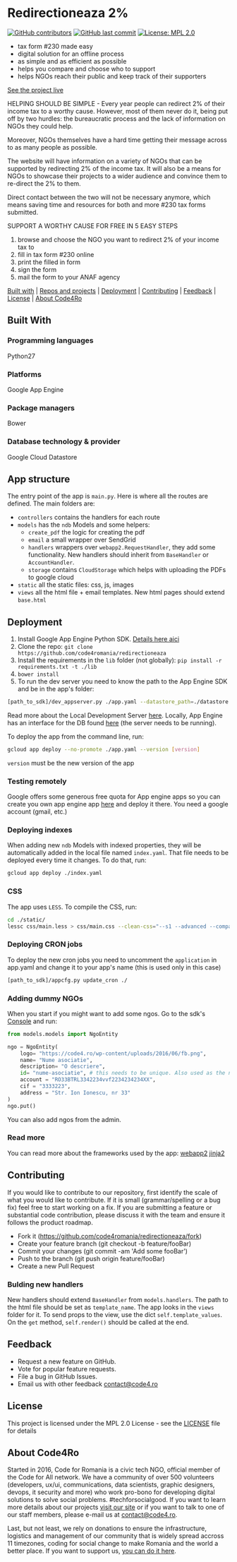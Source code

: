 # Redirectioneaza 2% 

[![GitHub contributors](https://img.shields.io/github/contributors/code4romania/redirectioneaza.svg?style=for-the-badge)](https://github.com/code4romania/redirectioneaza/graphs/contributors) [![GitHub last commit](https://img.shields.io/github/last-commit/code4romania/redirectioneaza.svg?style=for-the-badge)](https://github.com/code4romania/redirectioneaza/commits/master) [![License: MPL 2.0](https://img.shields.io/badge/license-MPL%202.0-brightgreen.svg?style=for-the-badge)](https://opensource.org/licenses/MPL-2.0)

* tax form #230 made easy
* digital solution for an offline process
* as simple and as efficient as possible
* helps you compare and choose who to support
* helps NGOs reach their public and keep track of their supporters

[See the project live](http://redirectioneaza.ro/)

HELPING SHOULD BE SIMPLE - Every year people can redirect 2% of their income tax to a worthy cause. However, most of them never do it, being put off by two hurdles: the bureaucratic process and the lack of information on NGOs they could help.

Moreover, NGOs themselves have a hard time getting their message across to as many people as possible.

The website will have information on a variety of NGOs that can be supported by redirecting 2% of the income tax. It will also be a means for NGOs to showcase their projects to a wider audience and convince them to re-direct the 2% to them.

Direct contact between the two will not be necessary anymore, which means saving time and resources for both and more #230 tax forms submitted.

SUPPORT A WORTHY CAUSE FOR FREE IN 5 EASY STEPS

1. browse and choose the NGO you want to redirect 2% of your income tax to
2. fill in tax form #230 online
3. print the filled in form
4. sign the form
5. mail the form to your ANAF agency

[Built with](#built-with) | [Repos and projects](#repos-and-projects) | [Deployment](#deployment) | [Contributing](#contributing) | [Feedback](#feedback) | [License](#license) | [About Code4Ro](#about-code4ro)

## Built With

### Programming languages

Python27

### Platforms

Google App Engine

### Package managers

Bower

### Database technology & provider

Google Cloud Datastore

## App structure

The entry point of the app is `main.py`. Here is where all the routes are defined.
The main folders are:
* `controllers` contains the handlers for each route
* `models` has the `ndb` Models and some helpers:
    * `create_pdf` the logic for creating the pdf
    * `email` a small wrapper over SendGrid
    * `handlers` wrappers over `webapp2.RequestHandler`, they add some functionality. New handlers should inherit from `BaseHandler` or `AccountHandler`.
    * `storage` contains `CloudStorage` which helps with uploading the PDFs to google cloud
* `static` all the static files: css, js, images
* `views` all the html file + email templates. New html pages should extend `base.html`

## Deployment

1. Install Google App Engine Python SDK. [Details here aici](https://cloud.google.com/appengine/docs/standard/python/download#python_linux)
2. Clone the repo: `git clone https://github.com/code4romania/redirectioneaza`
3. Install the requirements in the `lib` folder (not globally): `pip install -r requirements.txt -t ./lib`
4. `bower install`
5. To run the dev server you need to know the path to the App Engine SDK and be in the app's folder:
```sh
[path_to_sdk]/dev_appserver.py ./app.yaml --datastore_path=./datastore.db --enable_console
```
Read more about the Local Development Server [here](https://cloud.google.com/appengine/docs/standard/python/tools/using-local-server).
Locally, App Engine has an interface for the DB found [here](http://localhost:8000/datastore) (the server needs to be running).

To deploy the app from the command line, run:
```sh
gcloud app deploy --no-promote ./app.yaml --version [version]
```
`version` must be the new version of the app

### Testing remotely
Google offers some generous free quota for App engine apps so you can create you own app engine app [here](http://console.cloud.google.com/appengine/) and deploy it there. You need a google account (gmail, etc.)

### Deploying indexes
When adding new `ndb` Models with indexed properties, they will be automatically added in the local file named `index.yaml`. That file needs to be deployed every time it changes. To do that, run:
```sh
gcloud app deploy ./index.yaml
```

### CSS
The app uses `LESS`. To compile the CSS, run:
```sh
cd ./static/
lessc css/main.less > css/main.css --clean-css="--s1 --advanced --compatibility=ie8"
```

### Deploying CRON jobs
To deploy the new cron jobs you need to uncomment the `application` in app.yaml and change it to your app's name (this is used only in this case)
```sh
[path_to_sdk]/appcfg.py update_cron ./
```

### Adding dummy NGOs
When you start if you might want to add some ngos. Go to the sdk's [Console](http://localhost:8000/console) and run:
```python
from models.models import NgoEntity

ngo = NgoEntity(
    logo= "https://code4.ro/wp-content/uploads/2016/06/fb.png",
    name= "Nume asociatie",
    description= "O descriere",
    id= "nume-asociatie", # this needs to be unique. Also used as the ngo's URL
    account = "RO33BTRL3342234vvf2234234234XX",
    cif = "3333223",
    address = "Str. Ion Ionescu, nr 33"
)
ngo.put()
```
You can also add ngos from the admin.

### Read more
You can read more about the frameworks used by the app:
[webapp2](https://webapp2.readthedocs.io/en/latest/)
[jinja2](http://jinja.pocoo.org/docs/dev/templates/)

## Contributing

If you would like to contribute to our repository, first identify the scale of what you would like to contribute. If it is small (grammar/spelling or a bug fix) feel free to start working on a fix. If you are submitting a feature or substantial code contribution, please discuss it with the team and ensure it follows the product roadmap. 

* Fork it (https://github.com/code4romania/redirectioneaza/fork)
* Create your feature branch (git checkout -b feature/fooBar)
* Commit your changes (git commit -am 'Add some fooBar')
* Push to the branch (git push origin feature/fooBar)
* Create a new Pull Request

### Bulding new handlers

New handlers should extend `BaseHandler` from `models.handlers`. The path to the html file should be set as `template_name`. The app looks in the `views` folder for it. 
To send props to the view, use the dict `self.template_values`. 
On the `get` method, `self.render()` should be called at the end.

## Feedback

* Request a new feature on GitHub.
* Vote for popular feature requests.
* File a bug in GitHub Issues.
* Email us with other feedback contact@code4.ro

## License

This project is licensed under the MPL 2.0 License - see the [LICENSE](LICENSE) file for details

## About Code4Ro

Started in 2016, Code for Romania is a civic tech NGO, official member of the Code for All network. We have a community of over 500 volunteers (developers, ux/ui, communications, data scientists, graphic designers, devops, it security and more) who work pro-bono for developing digital solutions to solve social problems. #techforsocialgood. If you want to learn more details about our projects [visit our site](https://www.code4.ro/en/) or if you want to talk to one of our staff members, please e-mail us at contact@code4.ro.

Last, but not least, we rely on donations to ensure the infrastructure, logistics and management of our community that is widely spread accross 11 timezones, coding for social change to make Romania and the world a better place. If you want to support us, [you can do it here](https://code4.ro/en/donate/).
